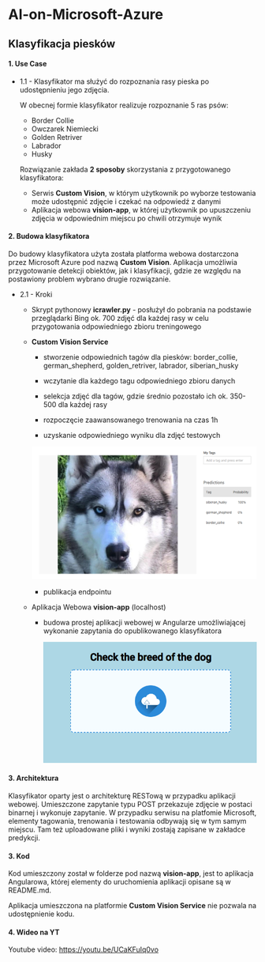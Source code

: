# AI-on-Microsoft-Azure

## Klasyfikacja piesków

#### 1. Use Case
 - 1.1 - Klasyfikator ma służyć do rozpoznania rasy pieska po udostępnieniu jego zdjęcia.
 
   W obecnej formie klasyfikator realizuje rozpoznanie 5 ras psów:
      - Border Collie
      - Owczarek Niemiecki
      - Golden Retriver
      - Labrador
      - Husky
 
   Rozwiązanie zakłada **2 sposoby** skorzystania z przygotowanego klasyfikatora:
      - Serwis **Custom Vision**, w którym użytkownik po wyborze testowania może udostępnić zdjęcie i czekać na odpowiedź z danymi
      - Aplikacja webowa **vision-app**, w której użytkownik po upuszczeniu zdjęcia w odpowiednim miejscu po chwili otrzymuje wynik

#### 2. Budowa klasyfikatora
  Do budowy klasyfikatora użyta została platforma webowa dostarczona przez Microsoft Azure pod nazwą **Custom Vision**. Aplikacja umożliwia
  przygotowanie detekcji obiektów, jak i klasyfikacji, gdzie ze względu na postawiony problem wybrano drugie rozwiązanie.
 - 2.1 - Kroki
    - Skrypt pythonowy **icrawler.py** - posłużył do pobrania na podstawie przeglądarki Bing ok. 700 zdjęć dla każdej rasy w celu przygotowania
    odpowiedniego zbioru treningowego
 
    - **Custom Vision Service**
       - stworzenie odpowiednich tagów dla piesków: border_collie, german_shepherd, golden_retriver, labrador, siberian_husky
    
       - wczytanie dla każdego tagu odpowiedniego zbioru danych
        
       - selekcja zdjęć dla tagów, gdzie średnio pozostało ich ok. 350-500 dla każdej rasy
        
       - rozpoczęcie zaawansowanego trenowania na czas 1h
        
       - uzyskanie odpowiedniego wyniku dla zdjęć testowych
       
        ![](../img/CustomVisionDogs.png)
        
       - publikacja endpointu
       
    - Aplikacja Webowa **vision-app** (localhost)
    
       - budowa prostej aplikacji webowej w Angularze umożliwiającej wykonanie zapytania do opublikowanego klasyfikatora
       
         ![](../img/VisionApp.png)

#### 3. Architektura
 Klasyfikator oparty jest o architekturę RESTową w przypadku aplikacji webowej. Umieszczone zapytanie typu POST przekazuje zdjęcie
 w postaci binarnej i wykonuje zapytanie. W przypadku serwisu na platfomie Microsoft, elementy tagowania, trenowania i testowania odbywają
 się w tym samym miejscu. Tam też uploadowane pliki i wyniki zostają zapisane w zakładce predykcji.

#### 3. Kod
 Kod umieszczony został w folderze pod nazwą **vision-app**, jest to aplikacja Angularowa, której elementy do uruchomienia aplikacji opisane są w README.md.
 
 Aplikacja umieszczona na platformie **Custom Vision Service** nie pozwala na udostępnienie kodu.
 
 #### 4. Wideo na YT
 
 Youtube video: https://youtu.be/UCaKFuIq0vo
